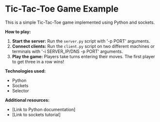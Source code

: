 # Tic-Tac-Toe Game Example

This is a simple Tic-Tac-Toe game implemented using Python and sockets.

**How to play:**
1. **Start the server:** Run the `server.py` script with '-p PORT' arguments.
2. **Connect clients:** Run the `client.py` script on two different machines or terminals with '-i SERVER_IP/DNS -p PORT' arguments.
3. **Play the game:** Players take turns entering their moves. The first player to get three in a row wins!

**Technologies used:**
* Python
* Sockets
* Selector

**Additional resources:**
* [Link to Python documentation]
* [Link to sockets tutorial]
